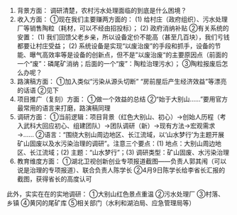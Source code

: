 1. 背景方面：
调研清楚，农村污水处理面临的到底是什么困境？
2. 收入方面：
①现在我们主要赚两方面的：
(1) 给村庄（政府组织）、污水处理厂等销售陶粒（耗材，可以不经由招投标）；
(2) 政府消纳补贴
②有关系统的安置：
(1) 我们回馈父老乡亲，所以设备定价不能高（甚至几百块），我们亏钱都要让村庄受益；
(2) 系统设备是实现“以废治废”的手段和抓手，设备的节能、曝气高效率等是设备的创新点，但不是”以废治废“的主要原因点（前面的一个“废”：磷尾矿消纳；后面的一个“废”：陶粒治理污水）；
③陶粒报废后怎么办呢？
3. 路演稿方面：
①加入类似“污染从源头切断” “房前屋后产生经济效益”等漂亮的话语
②见下
4. 项目推广（复刻）方面：
①做一个效益的总结
②“始于大别山……”要用官方最常用的语言来打磨，路演稿同理
5. 调研方面：
①当前逻辑：项目背景（红色大别山、初心）→创始人历程（考入武科大回应初心、组建团队）→团队调研（新）→现有方法→宏观需求→……
②语言：“围绕大别山周边地区、长江流域，以‘山水梦行’为主题开展矿山固废以及水污染治理的调研”。注意三个要点：(1) 地点：大别山周边地区、长江流域；(2) 主题：“山水梦行”；(3) 调研类型：矿山固废、水污染治理
6. 教育维度方面：
①湖北卫视创新创业专项报道截图——负责人郭其闱（可以说是治理的专项报道）、联合负责人陈学长
②4月9日陈学长给李省长汇报的截图，获得省长的高度认可

此外，实实在在的实地调研：
①大别山红色景点重温
②污水处理厂
③村落、乡镇
④黄冈的尾矿库
⑤相关部门（水利和湖泊局、应急管理局等）